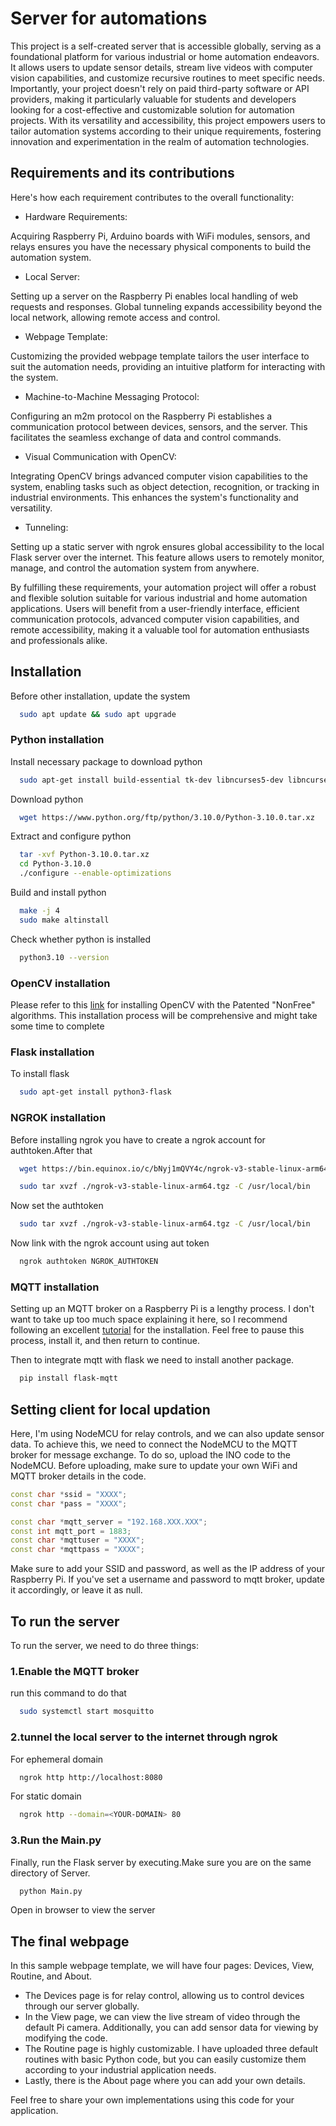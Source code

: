 
# Server for automations
This project is a self-created server that is accessible globally, serving as a foundational platform for various industrial or home automation endeavors. It allows users to update sensor details, stream live videos with computer vision capabilities, and customize recursive routines to meet specific needs. Importantly, your project doesn't rely on paid third-party software or API providers, making it particularly valuable for students and developers looking for a cost-effective and customizable solution for automation projects. With its versatility and accessibility, this project empowers users to tailor automation systems according to their unique requirements, fostering innovation and experimentation in the realm of automation technologies.



## Requirements and its contributions

Here's how each requirement contributes to the overall functionality:

- Hardware Requirements:

Acquiring Raspberry Pi, Arduino boards with WiFi modules, sensors, and relays ensures you have the necessary physical components to build the automation system.
- Local Server:

Setting up a server on the Raspberry Pi enables local handling of web requests and responses. Global tunneling expands accessibility beyond the local network, allowing remote access and control.
- Webpage Template:

Customizing the provided webpage template tailors the user interface to suit the automation needs, providing an intuitive platform for interacting with the system.
- Machine-to-Machine Messaging Protocol:

Configuring an m2m protocol on the Raspberry Pi establishes a communication protocol between devices, sensors, and the server. This facilitates the seamless exchange of data and control commands.
- Visual Communication with OpenCV:

Integrating OpenCV brings advanced computer vision capabilities to the system, enabling tasks such as object detection, recognition, or tracking in industrial environments. This enhances the system's functionality and versatility.
- Tunneling:

Setting up a static server with ngrok ensures global accessibility to the local Flask server over the internet. This feature allows users to remotely monitor, manage, and control the automation system from anywhere.

By fulfilling these requirements, your automation project will offer a robust and flexible solution suitable for various industrial and home automation applications. Users will benefit from a user-friendly interface, efficient communication protocols, advanced computer vision capabilities, and remote accessibility, making it a valuable tool for automation enthusiasts and professionals alike.






## Installation

Before other installation, update the system

```bash
  sudo apt update && sudo apt upgrade
```
### Python installation
    
Install necessary package to download python

```bash
  sudo apt-get install build-essential tk-dev libncurses5-dev libncursesw5-dev libreadline6-dev libdb5.3-dev libgdbm-dev libsqlite3-dev libssl-dev libbz2-dev libexpat1-dev liblzma-dev zlib1g-dev libffi-dev
```

Download python

```bash
  wget https://www.python.org/ftp/python/3.10.0/Python-3.10.0.tar.xz
```
    
Extract and configure python

```bash
  tar -xvf Python-3.10.0.tar.xz
  cd Python-3.10.0
  ./configure --enable-optimizations
```
    
Build and install python

```bash
  make -j 4
  sudo make altinstall
```
    
Check whether python is installed

```bash
  python3.10 --version
```

### OpenCV installation
Please refer to this [link](https://pyimagesearch.com/2019/09/16/install-opencv-4-on-raspberry-pi-4-and-raspbian-buster/) for installing OpenCV with the Patented "NonFree" algorithms. This installation process will be comprehensive and might take some time to complete

### Flask installation

To install flask

```bash
  sudo apt-get install python3-flask
```

### NGROK installation

Before installing ngrok you have to create a ngrok account for authtoken.After that

```bash
  wget https://bin.equinox.io/c/bNyj1mQVY4c/ngrok-v3-stable-linux-arm64.tgz
```

```bash
  sudo tar xvzf ./ngrok-v3-stable-linux-arm64.tgz -C /usr/local/bin
```
Now set the authtoken

```bash
  sudo tar xvzf ./ngrok-v3-stable-linux-arm64.tgz -C /usr/local/bin
```

Now link with the ngrok account using aut token

```bash
  ngrok authtoken NGROK_AUTHTOKEN
```

### MQTT installation

Setting up an MQTT broker on a Raspberry Pi is a lengthy process. I don't want to take up too much space explaining it here, so I recommend following an excellent [tutorial](https://randomnerdtutorials.com/how-to-install-mosquitto-broker-on-raspberry-pi/) for the installation. Feel free to pause this process, install it, and then return to continue.

Then to integrate mqtt with flask we need to install another package.

```bash
  pip install flask-mqtt
```








## Setting client for local updation

Here, I'm using NodeMCU for relay controls, and we can also update sensor data. To achieve this, we need to connect the NodeMCU to the MQTT broker for message exchange. To do so, upload the INO code to the NodeMCU. Before uploading, make sure to update your own WiFi and MQTT broker details in the code.

```cpp
const char *ssid = "XXXX";
const char *pass = "XXXX";

const char *mqtt_server = "192.168.XXX.XXX";
const int mqtt_port = 1883;
const char *mqttuser = "XXXX";
const char *mqttpass = "XXXX";

```
Make sure to add your SSID and password, as well as the IP address of your Raspberry Pi. If you've set a username and password to mqtt broker, update it accordingly, or leave it as null.
## To run the server

To run the server, we need to do three things:

### 1.Enable the MQTT broker

run this command to do that

```bash
  sudo systemctl start mosquitto
```


### 2.tunnel the local server to the internet through ngrok

For ephemeral domain

```bash
  ngrok http http://localhost:8080
```

For static domain

```bash
  ngrok http --domain=<YOUR-DOMAIN> 80
```

### 3.Run the Main.py

Finally, run the Flask server by executing.Make sure you are on the same directory of Server.

```bash
  python Main.py
```

Open <YOUR-DOMAIN> in browser to view the server

## The final webpage

In this sample webpage template, we will have four pages: Devices, View, Routine, and About.

- The Devices page is for relay control, allowing us to control devices through our server globally.
- In the View page, we can view the live stream of video through the default Pi camera. Additionally, you can add sensor data for viewing by modifying the code.
- The Routine page is highly customizable. I have uploaded three default routines with basic Python code, but you can easily customize them according to your industrial application needs.
- Lastly, there is the About page where you can add your own details. 

Feel free to share your own implementations using this code for your application.




